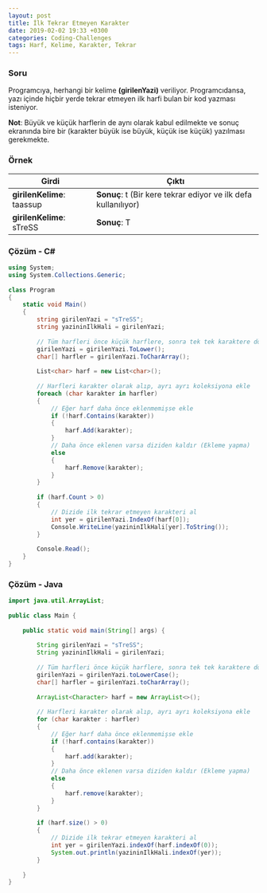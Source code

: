 ```yaml
---
layout: post
title: İlk Tekrar Etmeyen Karakter
date: 2019-02-02 19:33 +0300
categories: Coding-Challenges
tags: Harf, Kelime, Karakter, Tekrar
---
```

### Soru
Programcıya, herhangi bir kelime **(girilenYazi)** veriliyor. Programcıdansa, yazı içinde hiçbir yerde tekrar etmeyen ilk harfi bulan bir kod yazması isteniyor.

**Not**: Büyük ve küçük harflerin de aynı olarak kabul edilmekte ve sonuç ekranında bire bir (karakter büyük ise büyük, küçük ise küçük) yazılması gerekmekte.

### Örnek

| Girdi                      | Çıktı                                                           |
|----------------------------|-----------------------------------------------------------------|
| **girilenKelime**: taassup | **Sonuç**:  t (Bir kere tekrar ediyor ve ilk defa kullanılıyor) |
| **girilenKelime**: sTreSS  | **Sonuç**:  T                                                   |

### Çözüm - C#
```csharp
using System;
using System.Collections.Generic;
 
class Program
{
    static void Main()
    {
        string girilenYazi = "sTreSS";
        string yazininIlkHali = girilenYazi;
 
        // Tüm harfleri önce küçük harflere, sonra tek tek karaktere dönüştür
        girilenYazi = girilenYazi.ToLower();
        char[] harfler = girilenYazi.ToCharArray();
 
        List<char> harf = new List<char>();
 
        // Harfleri karakter olarak alıp, ayrı ayrı koleksiyona ekle
        foreach (char karakter in harfler)
        {
            // Eğer harf daha önce eklenmemişse ekle
            if (!harf.Contains(karakter))
            {
                harf.Add(karakter);
            }
            // Daha önce eklenen varsa diziden kaldır (Ekleme yapma)
            else
            {
                harf.Remove(karakter);
            }
        }
 
        if (harf.Count > 0)
        {
            // Dizide ilk tekrar etmeyen karakteri al
            int yer = girilenYazi.IndexOf(harf[0]);
            Console.WriteLine(yazininIlkHali[yer].ToString());
        }
 
        Console.Read();
    }
}
```

### Çözüm - Java
```java
import java.util.ArrayList;
 
public class Main {
 
    public static void main(String[] args) {
 
        String girilenYazi = "sTreSS";
        String yazininIlkHali = girilenYazi;
 
        // Tüm harfleri önce küçük harflere, sonra tek tek karaktere dönüştür
        girilenYazi = girilenYazi.toLowerCase();
        char[] harfler = girilenYazi.toCharArray();
 
        ArrayList<Character> harf = new ArrayList<>();
 
        // Harfleri karakter olarak alıp, ayrı ayrı koleksiyona ekle
        for (char karakter : harfler)
        {
            // Eğer harf daha önce eklenmemişse ekle
            if (!harf.contains(karakter))
            {
                harf.add(karakter);
            }
            // Daha önce eklenen varsa diziden kaldır (Ekleme yapma)
            else
            {
                harf.remove(karakter);
            }
        }
 
        if (harf.size() > 0)
        {
            // Dizide ilk tekrar etmeyen karakteri al
            int yer = girilenYazi.indexOf(harf.indexOf(0));
            System.out.println(yazininIlkHali.indexOf(yer));
        }
 
    }
}
```